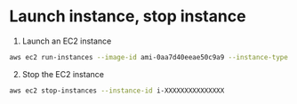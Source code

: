 # Launch instance, stop instance

1. Launch an EC2 instance

```bash
aws ec2 run-instances --image-id ami-0aa7d40eeae50c9a9 --instance-type t2.micro --placement AvailabilityZone=us-east-1a
```

2. Stop the EC2 instance

```bash
aws ec2 stop-instances --instance-id i-XXXXXXXXXXXXXXX
```

